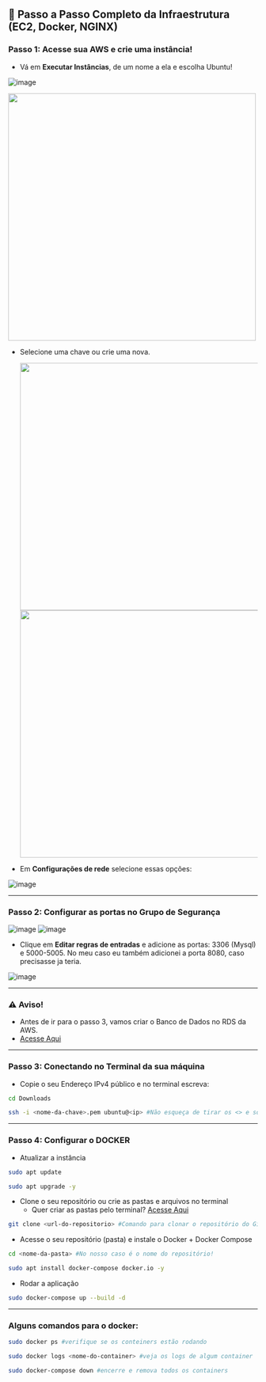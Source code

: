 ## 🧱 Passo a Passo Completo da Infraestrutura (EC2, Docker, NGINX)

### Passo 1: Acesse sua AWS e crie uma instância!
* Vá em **Executar Instâncias**, de um nome a ela e escolha Ubuntu!

![image](https://github.com/user-attachments/assets/b94b563b-196c-48b2-94ba-39641e4a5df8)

<img align="center" src="https://github.com/user-attachments/assets/c5929751-9e10-4a51-a95a-1a741a23e024" width="500">

* Selecione uma chave ou crie uma nova.

  <img src="https://github.com/user-attachments/assets/e6deabac-1aed-47f4-8e4a-86e0ab3085e2" width="500"> 
  
  <img src="https://github.com/user-attachments/assets/83c8adfa-8e46-4129-8b61-fed04c7389ce" width="500">

* Em **Configurações de rede** selecione essas opções:

 ![image](https://github.com/user-attachments/assets/af146aa2-52e2-4d54-a540-aa97ace5dea3)

---

### Passo 2: Configurar as portas no Grupo de Segurança
![image](https://github.com/user-attachments/assets/382b3165-b079-454f-8e99-c26e5f0cdcbd)
![image](https://github.com/user-attachments/assets/63fb2003-82f6-451e-9bb7-4a5587e84106)

* Clique em **Editar regras de entradas** e adicione as portas: 3306 (Mysql) e 5000-5005. No meu caso eu também adicionei a porta 8080, caso precisasse ja teria.

![image](https://github.com/user-attachments/assets/c2915104-9dc3-4ebb-893c-72b94edd0e98)

---
### ⚠️ Aviso!
* Antes de ir para o passo 3, vamos criar o Banco de Dados no RDS da AWS.
* [Acesse Aqui](./banco-readme.md)

---

### Passo 3: Conectando no Terminal da sua máquina
* Copie o seu Endereço IPv4 público e no terminal escreva:
  
``` bash
cd Downloads
```
``` bash
ssh -i <nome-da-chave>.pem ubuntu@<ip> #Não esqueça de tirar os <> e só substituir.
```
---

### Passo 4: Configurar o DOCKER
* Atualizar a instância  
``` bash
sudo apt update
```
``` bash
sudo apt upgrade -y
```
* Clone o seu repositório ou crie as pastas e arquivos no terminal
    * Quer criar as pastas pelo terminal? [Acesse Aqui](./readme-arquivos.md)
``` bash
git clone <url-do-repositorio> #Comando para clonar o repositório do GitHub
```
* Acesse o seu repositório (pasta) e instale o Docker + Docker Compose
``` bash
cd <nome-da-pasta> #No nosso caso é o nome do repositório!
```
``` bash
sudo apt install docker-compose docker.io -y  
```
* Rodar a aplicação
``` bash
sudo docker-compose up --build -d
```
---

### Alguns comandos para o docker:
``` bash
sudo docker ps #verifique se os conteiners estão rodando
```
``` bash
sudo docker logs <nome-do-container> #veja os logs de algum container
```
``` bash
sudo docker-compose down #encerre e remova todos os containers
```
